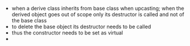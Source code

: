 - when a derive class inherits from base class when upcasting; when the derived object goes out of scope only its destructor is called and not of the base class
- to delete the base object its destructor needs to be called
- thus the constructor needs to be set as virtual
-